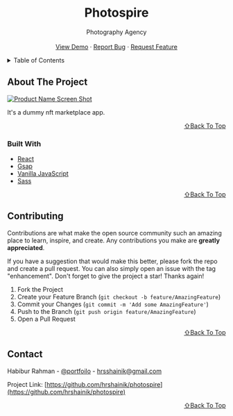 <!-- PROJECT LOGO -->
<div align="center">
  <h1 align="center">Photospire</h1>

  <p align="center">
    Photography Agency
    <br />
    <br />
    <a href="https://photospire.netlify.app/">View Demo</a>
    ·
    <a href="https://github.com/hrshainik/photospire/issues">Report Bug</a>
    ·
    <a href="https://github.com/hrshainik/photospire/issues">Request Feature</a>
  </p>
</div>

<!-- TABLE OF CONTENTS -->
<details>
  <summary>Table of Contents</summary>
  <ol>
    <li>
      <a href="#about-the-project">About The Project</a>
      <ul>
        <li><a href="#built-with">Built With</a></li>
      </ul>
    </li>
    <li><a href="#contributing">Contributing</a></li>
    <li><a href="#contact">Contact</a></li>
  </ol>
</details>

<!-- ABOUT THE PROJECT -->

## About The Project

[![Product Name Screen Shot][product-screenshot]](#)

It's a dummy nft marketplace app.

<p align="right"><a href="#top">⇧Back To Top</a></p>

### Built With

- [React](https://reactjs.org/)
- [Gsap](https://greensock.com/gsap/)
- [Vanilla JavaScript](https://developer.mozilla.org/en-US/docs/Web/JavaScript)
- [Sass](https://sass-lang.com/)

<p align="right"><a href="#top">⇧Back To Top</a></p>

<!-- CONTRIBUTING -->

## Contributing

Contributions are what make the open source community such an amazing place to learn, inspire, and create. Any contributions you make are **greatly appreciated**.

If you have a suggestion that would make this better, please fork the repo and create a pull request. You can also simply open an issue with the tag "enhancement".
Don't forget to give the project a star! Thanks again!

1. Fork the Project
2. Create your Feature Branch (`git checkout -b feature/AmazingFeature`)
3. Commit your Changes (`git commit -m 'Add some AmazingFeature'`)
4. Push to the Branch (`git push origin feature/AmazingFeature`)
5. Open a Pull Request

<p align="right"><a href="#top">⇧Back To Top</a></p>

<!-- CONTACT -->

## Contact

Habibur Rahman - [@portfoilo](https://hrshainik.me) - hrsshainik@gmail.com

Project Link: [https://github.com/hrshainik/photospire](https://github.com/hrshainik/photospire)

<p align="right"><a href="#top">⇧Back To Top</a></p>

[product-screenshot]: src/assets/product.gif
